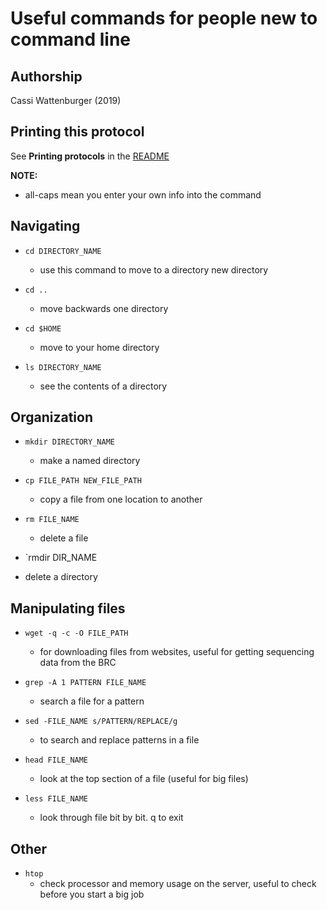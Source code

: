 Useful commands for people new to command line
============================================================

## Authorship

Cassi Wattenburger (2019)


## Printing this protocol

See **Printing protocols** in the [README](../README.md#printing-protocols-conversion-of-protocols-to-pdf)

**NOTE:** 
* all-caps mean you enter your own info into the command

## Navigating

* `cd DIRECTORY_NAME`
  * use this command to move to a directory new directory
  
* `cd ..`
  * move backwards one directory

* `cd $HOME`
  * move to your home directory
  
* `ls DIRECTORY_NAME`
  * see the contents of a directory

## Organization

* `mkdir DIRECTORY_NAME`
  * make a named directory

* `cp FILE_PATH NEW_FILE_PATH`
  * copy a file from one location to another
  
* `rm FILE_NAME`
  * delete a file
  
* `rmdir DIR_NAME
 * delete a directory
  
## Manipulating files
  
* `wget -q -c -O FILE_PATH`
  * for downloading files from websites, useful for getting sequencing data from the BRC

* `grep -A 1 PATTERN FILE_NAME`
  * search a file for a pattern

* `sed -FILE_NAME s/PATTERN/REPLACE/g`
  * to search and replace patterns in a file

* `head FILE_NAME`
  * look at the top section of a file (useful for big files)
  
* `less FILE_NAME`
  * look through file bit by bit. q to exit
  
## Other

* `htop`
  * check processor and memory usage on the server, useful to check before you start a big job
